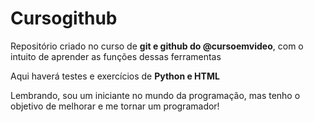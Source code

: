 # Cursogithub
Repositório criado no curso de **git e github do @cursoemvideo**, com o intuito de aprender as funções dessas ferramentas

Aqui haverá testes e exercícios de **Python e HTML**

Lembrando, sou um iniciante no mundo da programação, mas tenho o objetivo de melhorar e me tornar um programador!
